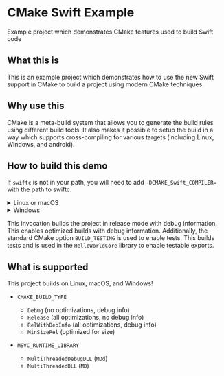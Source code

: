 # CMake Swift Example

Example project which demonstrates CMake features used to build Swift code

## What this is

This is an example project which demonstrates how to use the new Swift support
in CMake to build a project using modern CMake techniques.

## Why use this

CMake is a meta-build system that allows you to generate the build rules using
different build tools.  It also makes it possible to setup the build in a way
which supports cross-compiling for various targets (including Linux, Windows,
and android).

## How to build this demo

If `swiftc` is not in your path, you will need to add `-DCMAKE_Swift_COMPILER=`
with the path to swiftc.

<details>
  <summary>Linux or macOS</summary>


```bash
cmake -B build -D CMAKE_BUILD_TYPE=RelWithDebInfo -D BUILD_TESTING=YES -G Ninja -S .
ninja -C build
ninja -C build test
```
</details>

<details>
  <summary>Windows</summary>

> **NOTE:** we must build with the Release configuration on Windows as the Swift runtime
> in debug configuration is not distributed with the standard toolchain.  MSVCRT cannot
> be used in different configurations in the same process, and will result in runtime
> failures.

```cmd
set SWIFTFLAGS=-sdk %SDKROOT%
cmake -B build -D CMAKE_BUILD_TYPE=Release -D BUILD_TESTING=YES -G Ninja -S .
ninja -C build
ninja -C build test
```
</details>

This invocation builds the project in release mode with debug information.  This
enables optimized builds with debug information.  Additionally, the standard
CMake option `BUILD_TESTING` is used to enable tests.  This builds tests and is
used in the `HelloWorldCore` library to enable testable exports.

## What is supported

This project builds on Linux, macOS, and Windows!

- `CMAKE_BUILD_TYPE`
  * `Debug` (no optimizations, debug info)
  * `Release` (all optimizations, no debug info)
  * `RelWithDebInfo` (all optimizations, debug info)
  * `MinSizeRel` (optimized for size)

- `MSVC_RUNTIME_LIBRARY`
  * `MultiThreadedDebugDLL` (`MDd`)
  * `MultiThreadedDLL` (`MD`)
